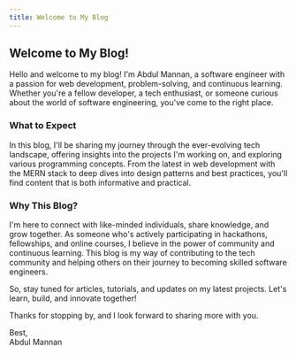 ```yaml
---
title: Welcome to My Blog
---
```


## Welcome to My Blog!

Hello and welcome to my blog! I'm Abdul Mannan, a software engineer with a passion for web development, problem-solving, and continuous learning. Whether you're a fellow developer, a tech enthusiast, or someone curious about the world of software engineering, you've come to the right place.

### What to Expect

In this blog, I'll be sharing my journey through the ever-evolving tech landscape, offering insights into the projects I'm working on, and exploring various programming concepts. From the latest in web development with the MERN stack to deep dives into design patterns and best practices, you'll find content that is both informative and practical.

### Why This Blog?

I'm here to connect with like-minded individuals, share knowledge, and grow together. As someone who's actively participating in hackathons, fellowships, and online courses, I believe in the power of community and continuous learning. This blog is my way of contributing to the tech community and helping others on their journey to becoming skilled software engineers.

So, stay tuned for articles, tutorials, and updates on my latest projects. Let's learn, build, and innovate together!

Thanks for stopping by, and I look forward to sharing more with you.

Best,  
Abdul Mannan
